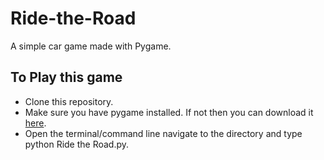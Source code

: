 # Ride-the-Road
A simple car game made with Pygame.

## To Play this game
* Clone this repository.
* Make sure you have pygame installed. If not then you can download it [here](https://www.pygame.org/download.shtml).
* Open the terminal/command line navigate to the directory and type python Ride the Road.py.
